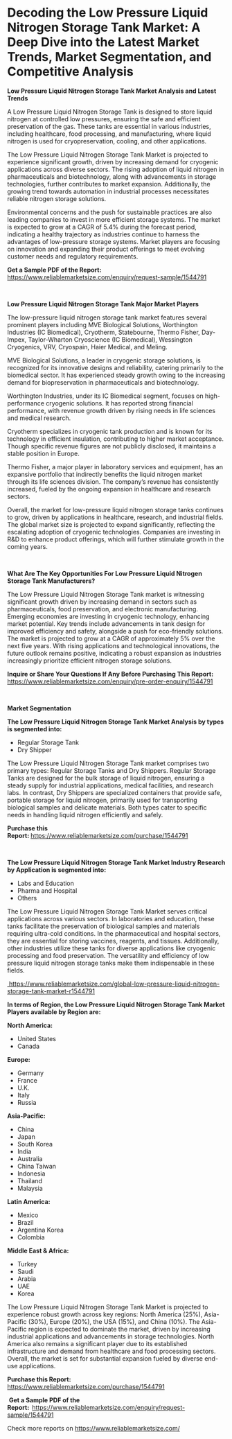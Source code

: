 <p><h1>Decoding the Low Pressure Liquid Nitrogen Storage Tank Market: A Deep Dive into the Latest Market Trends, Market Segmentation, and Competitive Analysis</h1></p><p><strong>Low Pressure Liquid Nitrogen Storage Tank Market Analysis and Latest Trends</strong></p>
<p><p>A Low Pressure Liquid Nitrogen Storage Tank is designed to store liquid nitrogen at controlled low pressures, ensuring the safe and efficient preservation of the gas. These tanks are essential in various industries, including healthcare, food processing, and manufacturing, where liquid nitrogen is used for cryopreservation, cooling, and other applications. </p><p>The Low Pressure Liquid Nitrogen Storage Tank Market is projected to experience significant growth, driven by increasing demand for cryogenic applications across diverse sectors. The rising adoption of liquid nitrogen in pharmaceuticals and biotechnology, along with advancements in storage technologies, further contributes to market expansion. Additionally, the growing trend towards automation in industrial processes necessitates reliable nitrogen storage solutions. </p><p>Environmental concerns and the push for sustainable practices are also leading companies to invest in more efficient storage systems. The market is expected to grow at a CAGR of 5.4% during the forecast period, indicating a healthy trajectory as industries continue to harness the advantages of low-pressure storage systems. Market players are focusing on innovation and expanding their product offerings to meet evolving customer needs and regulatory requirements.</p></p>
<p><strong>Get a Sample PDF of the Report:&nbsp;</strong> <a href="https://www.reliablemarketsize.com/enquiry/request-sample/1544791?utm_campaign=2038&utm_medium=2&utm_source=Github&utm_content=ia&utm_term=27022025&utm_id=low-pressure-liquid-nitrogen-storage-tank">https://www.reliablemarketsize.com/enquiry/request-sample/1544791</a></p>
<p>&nbsp;</p>
<p><strong>Low Pressure Liquid Nitrogen Storage Tank Major Market Players</strong></p>
<p><p>The low-pressure liquid nitrogen storage tank market features several prominent players including MVE Biological Solutions, Worthington Industries (IC Biomedical), Cryotherm, Statebourne, Thermo Fisher, Day-Impex, Taylor-Wharton Cryoscience (IC Biomedical), Wessington Cryogenics, VRV, Cryospain, Haier Medical, and Meling. </p><p>MVE Biological Solutions, a leader in cryogenic storage solutions, is recognized for its innovative designs and reliability, catering primarily to the biomedical sector. It has experienced steady growth owing to the increasing demand for biopreservation in pharmaceuticals and biotechnology.</p><p>Worthington Industries, under its IC Biomedical segment, focuses on high-performance cryogenic solutions. It has reported strong financial performance, with revenue growth driven by rising needs in life sciences and medical research. </p><p>Cryotherm specializes in cryogenic tank production and is known for its technology in efficient insulation, contributing to higher market acceptance. Though specific revenue figures are not publicly disclosed, it maintains a stable position in Europe.</p><p>Thermo Fisher, a major player in laboratory services and equipment, has an expansive portfolio that indirectly benefits the liquid nitrogen market through its life sciences division. The company’s revenue has consistently increased, fueled by the ongoing expansion in healthcare and research sectors.</p><p>Overall, the market for low-pressure liquid nitrogen storage tanks continues to grow, driven by applications in healthcare, research, and industrial fields. The global market size is projected to expand significantly, reflecting the escalating adoption of cryogenic technologies. Companies are investing in R&D to enhance product offerings, which will further stimulate growth in the coming years.</p></p>
<p>&nbsp;</p>
<p><strong>What Are The Key Opportunities For Low Pressure Liquid Nitrogen Storage Tank Manufacturers?</strong></p>
<p><p>The Low Pressure Liquid Nitrogen Storage Tank market is witnessing significant growth driven by increasing demand in sectors such as pharmaceuticals, food preservation, and electronic manufacturing. Emerging economies are investing in cryogenic technology, enhancing market potential. Key trends include advancements in tank design for improved efficiency and safety, alongside a push for eco-friendly solutions. The market is projected to grow at a CAGR of approximately 5% over the next five years. With rising applications and technological innovations, the future outlook remains positive, indicating a robust expansion as industries increasingly prioritize efficient nitrogen storage solutions.</p></p>
<p><strong>Inquire or Share Your Questions If Any Before Purchasing This Report:</strong> <a href="https://www.reliablemarketsize.com/enquiry/pre-order-enquiry/1544791?utm_campaign=2038&utm_medium=2&utm_source=Github&utm_content=ia&utm_term=27022025&utm_id=low-pressure-liquid-nitrogen-storage-tank">https://www.reliablemarketsize.com/enquiry/pre-order-enquiry/1544791</a></p>
<p>&nbsp;</p>
<p><strong>Market Segmentation</strong></p>
<p><strong>The Low Pressure Liquid Nitrogen Storage Tank Market Analysis by types is segmented into:</strong></p>
<p><ul><li>Regular Storage Tank</li><li>Dry Shipper</li></ul></p>
<p><p>The Low Pressure Liquid Nitrogen Storage Tank market comprises two primary types: Regular Storage Tanks and Dry Shippers. Regular Storage Tanks are designed for the bulk storage of liquid nitrogen, ensuring a steady supply for industrial applications, medical facilities, and research labs. In contrast, Dry Shippers are specialized containers that provide safe, portable storage for liquid nitrogen, primarily used for transporting biological samples and delicate materials. Both types cater to specific needs in handling liquid nitrogen efficiently and safely.</p></p>
<p><strong>Purchase this Report:&nbsp;</strong><a href="https://www.reliablemarketsize.com/purchase/1544791?utm_campaign=2038&utm_medium=2&utm_source=Github&utm_content=ia&utm_term=27022025&utm_id=low-pressure-liquid-nitrogen-storage-tank">https://www.reliablemarketsize.com/purchase/1544791</a></p>
<p>&nbsp;</p>
<p><strong>The Low Pressure Liquid Nitrogen Storage Tank Market Industry Research by Application is segmented into:</strong></p>
<p><ul><li>Labs and Education</li><li>Pharma and Hospital</li><li>Others</li></ul></p>
<p><p>The Low Pressure Liquid Nitrogen Storage Tank Market serves critical applications across various sectors. In laboratories and education, these tanks facilitate the preservation of biological samples and materials requiring ultra-cold conditions. In the pharmaceutical and hospital sectors, they are essential for storing vaccines, reagents, and tissues. Additionally, other industries utilize these tanks for diverse applications like cryogenic processing and food preservation. The versatility and efficiency of low pressure liquid nitrogen storage tanks make them indispensable in these fields.</p></p>
<p><a href="https://www.reliablemarketsize.com/global-low-pressure-liquid-nitrogen-storage-tank-market-r1544791?utm_campaign=2038&utm_medium=2&utm_source=Github&utm_content=ia&utm_term=27022025&utm_id=low-pressure-liquid-nitrogen-storage-tank">&nbsp;https://www.reliablemarketsize.com/global-low-pressure-liquid-nitrogen-storage-tank-market-r1544791</a></p>
<p><strong>In terms of Region, the Low Pressure Liquid Nitrogen Storage Tank Market Players available by Region are:</strong></p>
<p>
    <p> <strong> North America: </strong>
        <ul>
            <li>United States</li>
            <li>Canada</li>
        </ul>
        </p> 
    <p> <strong> Europe: </strong>
        <ul>
            <li>Germany</li>
            <li>France</li>
            <li>U.K.</li>
            <li>Italy</li>
            <li>Russia</li>
        </ul>
        </p> 
    <p> <strong> Asia-Pacific: </strong>
        <ul>
            <li>China</li>
            <li>Japan</li>
            <li>South Korea</li>
            <li>India</li>
            <li>Australia</li>
            <li>China Taiwan</li>
            <li>Indonesia</li>
            <li>Thailand</li>
            <li>Malaysia</li>
        </ul>
        </p> 
    <p> <strong> Latin America: </strong>
        <ul>
            <li>Mexico</li>
            <li>Brazil</li>
            <li>Argentina Korea</li>
            <li>Colombia</li>
        </ul>
        </p> 
    <p> <strong> Middle East & Africa: </strong>
        <ul>
            <li>Turkey</li>
            <li>Saudi</li>
            <li>Arabia</li>
            <li>UAE</li>
            <li>Korea</li>
        </ul>
    </p>
    </p>
<p><p>The Low Pressure Liquid Nitrogen Storage Tank Market is projected to experience robust growth across key regions: North America (25%), Asia-Pacific (30%), Europe (20%), the USA (15%), and China (10%). The Asia-Pacific region is expected to dominate the market, driven by increasing industrial applications and advancements in storage technologies. North America also remains a significant player due to its established infrastructure and demand from healthcare and food processing sectors. Overall, the market is set for substantial expansion fueled by diverse end-use applications.</p></p>
<p><strong>Purchase this Report: </strong><a href="https://www.reliablemarketsize.com/purchase/1544791?utm_campaign=2038&utm_medium=2&utm_source=Github&utm_content=ia&utm_term=27022025&utm_id=low-pressure-liquid-nitrogen-storage-tank">https://www.reliablemarketsize.com/purchase/1544791</a></p>
<p>&nbsp;<strong>Get a Sample PDF of the Report:&nbsp;&nbsp;</strong><a href="https://www.reliablemarketsize.com/enquiry/request-sample/1544791?utm_campaign=2038&utm_medium=2&utm_source=Github&utm_content=ia&utm_term=27022025&utm_id=low-pressure-liquid-nitrogen-storage-tank">https://www.reliablemarketsize.com/enquiry/request-sample/1544791</a></p>
<p><strong></strong></p>
<p>Check more reports on <a href="https://www.reliablemarketsize.com/?utm_campaign=2038&utm_medium=2&utm_source=Github&utm_content=ia&utm_term=27022025&utm_id=low-pressure-liquid-nitrogen-storage-tank">https://www.reliablemarketsize.com/</a></p>